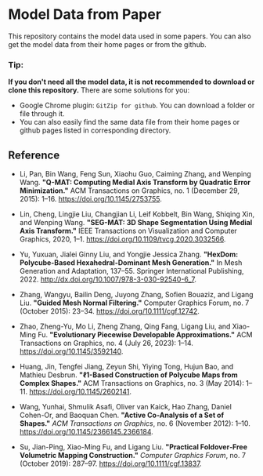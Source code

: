 # Model Data from Paper

This repository contains the model data used in some papers.
You can also get the model data from their home pages or from the github.

### Tip:
**If you don't need all the model data, it is not recommended to download or clone this repository.** There are some solutions for you:
- Google Chrome plugin: `GitZip for github`. You can download a folder or file through it.
- You can also easily find the same data file from their home pages or github pages listed in corresponding directory.

## Reference

- Li, Pan, Bin Wang, Feng Sun, Xiaohu Guo, Caiming Zhang, and Wenping Wang. **"Q-MAT: Computing Medial Axis Transform by Quadratic Error Minimization."** ACM Transactions on Graphics, no. 1 (December 29, 2015): 1–16. https://doi.org/10.1145/2753755.

- Lin, Cheng, Lingjie Liu, Changjian Li, Leif Kobbelt, Bin Wang, Shiqing Xin, and Wenping Wang. **"SEG-MAT: 3D Shape Segmentation Using Medial Axis Transform."** IEEE Transactions on Visualization and Computer Graphics, 2020, 1–1. https://doi.org/10.1109/tvcg.2020.3032566.

- Yu, Yuxuan, Jialei Ginny Liu, and Yongjie Jessica Zhang. **"HexDom: Polycube-Based Hexahedral-Dominant Mesh Generation."** In Mesh Generation and Adaptation, 137–55. Springer International Publishing, 2022. http://dx.doi.org/10.1007/978-3-030-92540-6_7.

- Zhang, Wangyu, Bailin Deng, Juyong Zhang, Sofien Bouaziz, and Ligang Liu. **"Guided Mesh Normal Filtering."** Computer Graphics Forum, no. 7 (October 2015): 23–34. https://doi.org/10.1111/cgf.12742.

- Zhao, Zheng-Yu, Mo Li, Zheng Zhang, Qing Fang, Ligang Liu, and Xiao-Ming Fu. **"Evolutionary Piecewise Developable Approximations."** ACM Transactions on Graphics, no. 4 (July 26, 2023): 1–14. https://doi.org/10.1145/3592140.

- Huang, Jin, Tengfei Jiang, Zeyun Shi, Yiying Tong, Hujun Bao, and Mathieu Desbrun. **"ℓ1-Based Construction of Polycube Maps from Complex Shapes."** ACM Transactions on Graphics, no. 3 (May 2014): 1–11. https://doi.org/10.1145/2602141.

- Wang, Yunhai, Shmulik Asafi, Oliver van Kaick, Hao Zhang, Daniel Cohen-Or, and Baoquan Chen. **"Active Co-Analysis of a Set of Shapes."** *ACM Transactions on Graphics*, no. 6 (November 2012): 1–10. https://doi.org/10.1145/2366145.2366184.
- Su, Jian-Ping, Xiao-Ming Fu, and Ligang Liu. **"Practical Foldover‐Free Volumetric Mapping Construction."** *Computer Graphics Forum*, no. 7 (October 2019): 287–97. https://doi.org/10.1111/cgf.13837.